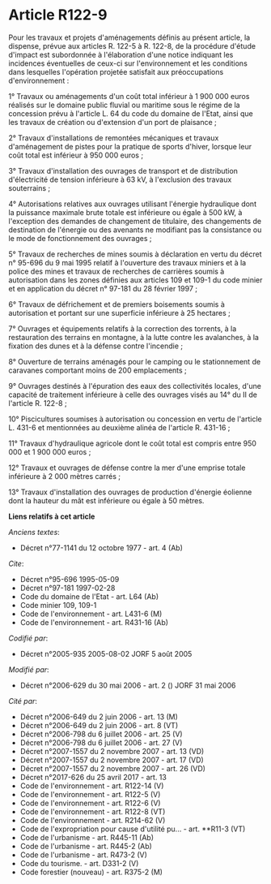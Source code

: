 # Article R122-9

Pour les travaux et projets d'aménagements définis au présent article, la dispense, prévue aux articles R. 122-5 à R. 122-8,
de la procédure d'étude d'impact est subordonnée à l'élaboration d'une notice indiquant les incidences éventuelles de ceux-ci
sur l'environnement et les conditions dans lesquelles l'opération projetée satisfait aux préoccupations d'environnement :

1° Travaux ou aménagements d'un coût total inférieur à 1 900 000 euros réalisés sur le domaine public fluvial ou maritime
sous le régime de la concession prévu à l'article L. 64 du code du domaine de l'Etat, ainsi que les travaux de création ou
d'extension d'un port de plaisance ;

2° Travaux d'installations de remontées mécaniques et travaux d'aménagement de pistes pour la pratique de sports d'hiver,
lorsque leur coût total est inférieur à 950 000 euros ;

3° Travaux d'installation des ouvrages de transport et de distribution d'électricité de tension inférieure à 63 kV, à
l'exclusion des travaux souterrains ;

4° Autorisations relatives aux ouvrages utilisant l'énergie hydraulique dont la puissance maximale brute totale est
inférieure ou égale à 500 kW, à l'exception des demandes de changement de titulaire, des changements de destination de
l'énergie ou des avenants ne modifiant pas la consistance ou le mode de fonctionnement des ouvrages ;

5° Travaux de recherches de mines soumis à déclaration en vertu du décret n° 95-696 du 9 mai 1995 relatif à l'ouverture des
travaux miniers et à la police des mines et travaux de recherches de carrières soumis à autorisation dans les zones définies
aux articles 109 et 109-1 du code minier et en application du décret n° 97-181 du 28 février 1997 ;

6° Travaux de défrichement et de premiers boisements soumis à autorisation et portant sur une superficie inférieure à 25
hectares ;

7° Ouvrages et équipements relatifs à la correction des torrents, à la restauration des terrains en montagne, à la lutte
contre les avalanches, à la fixation des dunes et à la défense contre l'incendie ;

8° Ouverture de terrains aménagés pour le camping ou le stationnement de caravanes comportant moins de 200 emplacements ;

9° Ouvrages destinés à l'épuration des eaux des collectivités locales, d'une capacité de traitement inférieure à celle des
ouvrages visés au 14° du II de l'article R. 122-8 ;

10° Piscicultures soumises à autorisation ou concession en vertu de l'article L. 431-6 et mentionnées au deuxième alinéa de
l'article R. 431-16 ;

11° Travaux d'hydraulique agricole dont le coût total est compris entre 950 000 et 1 900 000 euros ;

12° Travaux et ouvrages de défense contre la mer d'une emprise totale inférieure à 2 000 mètres carrés ;

13° Travaux d'installation des ouvrages de production d'énergie éolienne dont la hauteur du mât est inférieure ou égale à 50
mètres.

**Liens relatifs à cet article**

_Anciens textes_:

  - Décret n°77-1141 du 12 octobre 1977 - art. 4 (Ab)

_Cite_:

  - Décret n°95-696 1995-05-09
  - Décret n°97-181 1997-02-28
  - Code du domaine de l'Etat - art. L64 (Ab)
  - Code minier 109, 109-1
  - Code de l'environnement - art. L431-6 (M)
  - Code de l'environnement - art. R431-16 (Ab)

_Codifié par_:

  - Décret n°2005-935 2005-08-02 JORF 5 août 2005

_Modifié par_:

  - Décret n°2006-629 du 30 mai 2006 - art. 2 () JORF 31 mai 2006

_Cité par_:

  - Décret n°2006-649 du 2 juin 2006 - art. 13 (M)
  - Décret n°2006-649 du 2 juin 2006 - art. 8 (VT)
  - Décret n°2006-798 du 6 juillet 2006 - art. 25 (V)
  - Décret n°2006-798 du 6 juillet 2006 - art. 27 (V)
  - Décret n°2007-1557 du 2 novembre 2007 - art. 13 (VD)
  - Décret n°2007-1557 du 2 novembre 2007 - art. 17 (VD)
  - Décret n°2007-1557 du 2 novembre 2007 - art. 26 (VD)
  - Décret n°2017-626 du 25 avril 2017 - art. 13
  - Code de l'environnement - art. R122-14 (V)
  - Code de l'environnement - art. R122-5 (V)
  - Code de l'environnement - art. R122-6 (V)
  - Code de l'environnement - art. R122-8 (VT)
  - Code de l'environnement - art. R214-62 (V)
  - Code de l'expropriation pour cause d'utilité pu... - art. **R11-3 (VT)
  - Code de l'urbanisme - art. R445-11 (Ab)
  - Code de l'urbanisme - art. R445-2 (Ab)
  - Code de l'urbanisme - art. R473-2 (V)
  - Code du tourisme. - art. D331-2 (V)
  - Code forestier (nouveau) - art. R375-2 (M)
